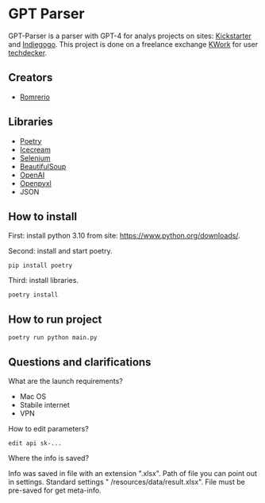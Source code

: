 # GPT Parser

GPT-Parser is a parser with GPT-4 for analys projects on sites: [Kickstarter](https://www.kickstarter.com/)
and [Indiegogo](https://www.indiegogo.com/). This project is done on a freelance exchange [KWork](https://kwork.ru/) for
user [techdecker](https://kwork.ru/user/techdecker).

## Creators

- [Romrerio](https://github.com/RomrerioPrevious)

## Libraries

- [Poetry](https://github.com/python-poetry/poetry)
- [Icecream](https://github.com/gruns/icecream)
- [Selenium](https://github.com/SeleniumHQ/selenium)
- [BeautifulSoup](https://github.com/expobrain/BeautifulSoup)
- [OpenAI](https://github.com/openai/openai-python)
- [Openpyxl](https://github.com/shshe/openpyxl)
- JSON

## How to install

First: install python 3.10 from site: https://www.python.org/downloads/.

Second: install and start poetry.

```
pip install poetry
```

Third: install libraries.

```
poetry install
```

## How to run project

```
poetry run python main.py
```

## Questions and clarifications

What are the launch requirements?

- Mac OS
- Stabile internet
- VPN

How to edit parameters?

```
edit api sk-...
```

Where the info is saved?

Info was saved in file with an extension ".xlsx". Path of file you can point out in settings. Standard settings "
/resources/data/result.xlsx". File must be pre-saved for get meta-info.
